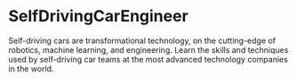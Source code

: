 # SelfDrivingCarEngineer

Self-driving cars are transformational technology, on the cutting-edge of robotics, machine learning, and engineering. Learn the skills and techniques used by self-driving car teams at the most advanced technology companies in the world.

